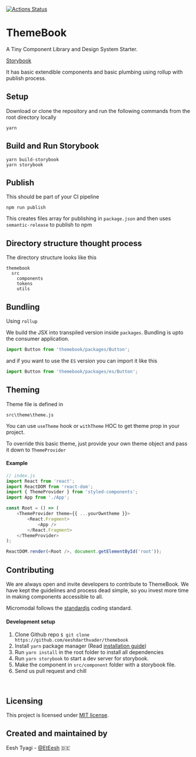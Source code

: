 [![Actions Status](https://github.com/eeshdarthvader/themebook/workflows/PR%20checks/badge.svg)](https://github.com/eeshdarthvader/themebook/workflows/PR%20checks/badge.svg)

# ThemeBook

A Tiny Component Library and Design System Starter.

[Storybook](https://themebook-storybook.vercel.app/?path=/docs/button--primary)

It has basic extendible components and basic plumbing using rollup with publish process.

## Setup

Download or clone the repository and run the following commands from the root directory locally

```
yarn
```

## Build and Run Storybook

```
yarn build-storybook
yarn storybook
```

## Publish

This should be part of your CI pipeline

```
npm run publish
```

This creates files array for publishing in `package.json` and then uses `semantic-release` to publish to npm

## Directory structure thought process

The directory structure looks like this

```
themebook
  src
    components
    tokens
    utils
```

## Bundling

Using `rollup`

We build the JSX into transpiled version inside `packages`.
Bundling is upto the consumer application.

```js
import Button from 'themebook/packages/Button';
```

and if you want to use the `ES` version you can import it like this

```js
import Button from 'themebook/packages/es/Button';
```

## Theming

Theme file is defined in

```
src\theme\theme.js
```

You can use `useTheme` hook or `withTheme` HOC to get theme prop in your project.

To override this basic theme, just provide your own theme object and pass it down to `ThemeProvider`

#### Example

```js
// index.js
import React from 'react';
import ReactDOM from 'react-dom';
import { ThemeProvider } from 'styled-components';
import App from './App';

const Root = () => (
    <ThemeProvider theme={{ ...yourOwntheme }}>
        <React.Fragment>
            <App />
        </React.Fragment>
    </ThemeProvider>
);

ReactDOM.render(<Root />, document.getElementById('root'));
```

## Contributing

We are always open and invite developers to contribute to ThemeBook. We have kept the guidelines and process dead simple, so you invest more time in making components accessible to all.

Micromodal follows the [standardjs](https://standardjs.com/) coding standard.

#### Development setup

1. Clone Github repo `$ git clone https://github.com/eeshdarthvader/themebook`
2. Install `yarn` package manager (Read [installation guide](https://yarnpkg.com/en/docs/install#mac-tab))
3. Run `yarn install` in the root folder to install all dependencies
4. Run `yarn storybook` to start a dev server for storybook.
5. Make the component in `src/component` folder with a storybook file.
6. Send us pull request and chill

&nbsp;

## Licensing

This project is licensed under [MIT license](https://opensource.org/licenses/MIT).

## Created and maintained by

Eesh Tyagi - [@EtEesh](https://twitter.com/EtEesh) 🇩🇪
